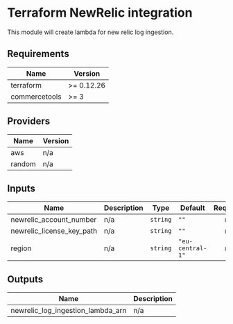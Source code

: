 # Terraform NewRelic integration

This module will create lambda for new relic log ingestion.

<!-- BEGINNING OF PRE-COMMIT-TERRAFORM DOCS HOOK -->
## Requirements

| Name | Version |
|------|---------|
| terraform | >= 0.12.26 |
| commercetools | >= 3 |

## Providers

| Name | Version |
|------|---------|
| aws | n/a |
| random | n/a |

## Inputs

| Name | Description | Type | Default | Required |
|------|-------------|------|---------|:--------:|
| newrelic\_account\_number | n/a | `string` | `""` | no |
| newrelic\_license\_key\_path | n/a | `string` | `""` | no |
| region | n/a | `string` | `"eu-central-1"` | no |

## Outputs

| Name | Description |
|------|-------------|
| newrelic\_log\_ingestion\_lambda\_arn | n/a |

<!-- END OF PRE-COMMIT-TERRAFORM DOCS HOOK -->
